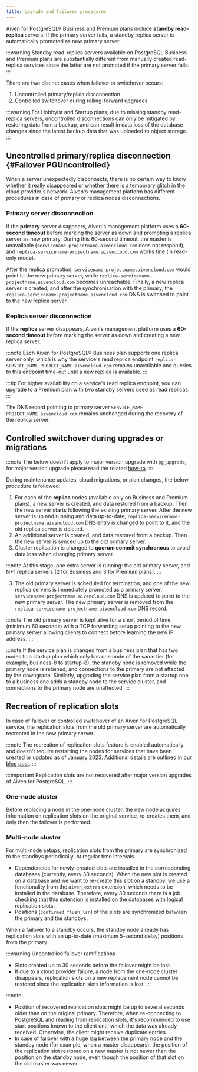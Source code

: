 ```yaml
---
title: Upgrade and failover procedures
---
```


Aiven for PostgreSQL® Business and Premium plans include **standby
read-replica** servers. If the primary server fails, a standby replica
server is automatically promoted as new primary server.

:::warning
Standby read-replica servers available on PostgreSQL Business and
Premium plans are substantially different from manually created
read-replica services since the latter are not promoted if the primary
server fails.
:::

There are two distinct cases when failover or switchover occurs:

1.  Uncontrolled primary/replica disconnection
2.  Controlled switchover during rolling-forward upgrades

:::warning
For Hobbyist and Startup plans, due to missing standby read-replica
servers, uncontrolled disconnections can only be mitigated by restoring
data from a backup, and can result in data loss of the database changes
since the latest backup data that was uploaded to object storage.
:::

## Uncontrolled primary/replica disconnection {#Failover PGUncontrolled}

When a server unexpectedly disconnects, there is no certain way to know
whether it really disappeared or whether there is a temporary glitch in
the cloud provider\'s network. Aiven\'s management platform has
different procedures in case of primary or replica nodes disconnections.

### Primary server disconnection

If the **primary** server disappears, Aiven\'s management platform uses
a **60-second timeout** before marking the server as down and promoting
a replica server as new primary. During this 60-second timeout, the
master is unavailable (`servicename-projectname.aivencloud.com` does not
respond), and `replica-servicename-projectname.aivencloud.com` works
fine (in read-only mode).

After the replica promotion, `servicename-projectname.aivencloud.com`
would point to the new primary server, while
`replica-servicename-projectname.aivencloud.com` becomes unreachable.
Finally, a new replica server is created, and after the synchronisation
with the primary, the `replica-servicename-projectname.aivencloud.com`
DNS is switched to point to the new replica server.

### Replica server disconnection

If the **replica** server disappears, Aiven\'s management platform uses
a **60-second timeout** before marking the server as down and creating a
new replica server.

:::note
Each Aiven for PostgreSQL® Business plan supports one replica server
only, which is why the service\'s read replica endpoint
`replica-SERVICE_NAME-PROJECT_NAME.aivencloud.com` remains unavailable
and queries to this endpoint time-out until a new replica is available.
:::

:::tip
For higher availability on a service\'s read replica endpoint, you can
upgrade to a Premium plan with two standby servers used as read
replicas.
:::

The DNS record pointing to primary server
`SERVICE_NAME-PROJECT_NAME.aivencloud.com` remains unchanged during the
recovery of the replica server.

## Controlled switchover during upgrades or migrations

:::note
The below doesn\'t apply to major version upgrade with `pg_upgrade`, for
major version upgrade please read the related
[how-to](/docs/products/postgresql/howto/upgrade).
:::

During maintenance updates, cloud migrations, or plan changes, the below
procedure is followed:

1.  For each of the **replica** nodes (available only on Business and
    Premium plans), a new server is created, and data restored from a
    backup. Then the new server starts following the existing primary
    server. After the new server is up and running and data up-to-date,
    `replica-servicename-projectname.aivencloud.com` DNS entry is
    changed to point to it, and the old replica server is deleted.
2.  An additional server is created, and data restored from a backup.
    Then the new server is synced up to the old primary server.
3.  Cluster replication is changed to **quorum commit synchronous** to
    avoid data loss when changing primary server.

:::note
At this stage, one extra server is running: the old primary server, and
N+1 replica servers (2 for Business and 3 for Premium plans).
:::

3.  The old primary server is scheduled for termination, and one of the
    new replica servers is immediately promoted as a primary server.
    `servicename-projectname.aivencloud.com` DNS is updated to point to
    the new primary server. The new primary server is removed from the
    `replica-servicename-projectname.aivencloud.com` DNS record.

:::note
The old primary server is kept alive for a short period of time (minimum
60 seconds) with a TCP forwarding setup pointing to the new primary
server allowing clients to connect before learning the new IP address.
:::

:::note
If the service plan is changed from a business plan that has two nodes
to a startup plan which only has one node of the same tier (for example,
business-8 to startup-8), the standby node is removed while the primary
node is retained, and connections to the primary are not affected by the
downgrade. Similarly, upgrading the service plan from a startup one to a
business one adds a standby node to the service cluster, and connections
to the primary node are unaffected.
:::

## Recreation of replication slots

In case of failover or controlled switchover of an Aiven for PostgreSQL
service, the replication slots from the old primary server are
automatically recreated in the new primary server.

:::note
The recreation of replication slots feature is enabled automatically and
doesn\'t require restarting the nodes for services that have been
created or updated as of January 2023. Additional details are outlined
in [our blog
post](https://aiven.io/blog/aiven-for-pg-recreates-logical-replication-slots).
:::

:::important
Replication slots are not recovered after major version upgrades of
Aiven for PostgreSQL.
:::

### One-node cluster

Before replacing a node in the one-node cluster, the new node acquires
information on replication slots on the original service, re-creates
them, and only then the failover is performed.

### Multi-node cluster

For multi-node setups, replication slots from the primary are
synchronized to the standbys periodically. At regular time intervals

-   Dependencies for newly-created slots are installed in the
    corresponding databases (currently, every 30 seconds). When the new
    slot is created on a database and we want to re-create this slot on
    a standby, we use a functionality from the `aiven_extras` extension,
    which needs to be installed in the database. Therefore, every 30
    seconds there is a job checking that this extension is installed on
    the databases with logical replication slots.
-   Positions (`confirmed_flush_lsn`) of the slots are synchronized
    between the primary and the standbys.

When a failover to a standby occurs, the standby node already has
replication slots with an up-to-date (maximum 5-second delay) positions
from the primary.

:::warning
Uncontrolled failover ramifications

-   Slots created up to 30 seconds before the failover might be lost.
-   If due to a cloud provider failure, a node from the one-node cluster
    disappears, replication slots on a new replacement node cannot be
    restored since the replication slots information is lost.
:::

:::note
-   Position of recovered replication slots might be up to several
    seconds older than on the original primary. Therefore, when
    re-connecting to PostgreSQL and reading from replication slots,
    it\'s recommended to use start positions known to the client until
    which the data was already received. Otherwise, the client might
    receive duplicate entries.
-   In case of failover with a huge lag between the primary node and the
    standby node (for example, when a master disappears), the position
    of the replication slot restored on a new master is not newer than
    the position on the standby node, even though the position of that
    slot on the old master was newer.
:::
